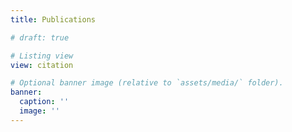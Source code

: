 ```yaml
---
title: Publications

# draft: true

# Listing view
view: citation

# Optional banner image (relative to `assets/media/` folder).
banner:
  caption: ''
  image: ''
---
```

